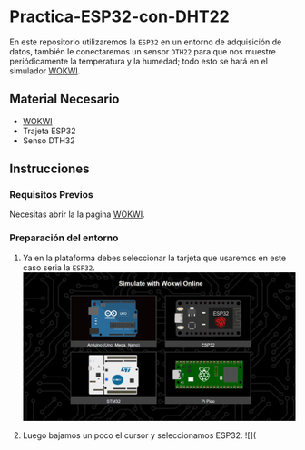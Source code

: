 # Practica-ESP32-con-DHT22
En este repositorio utilizaremos la ```ESP32``` en un entorno de adquisición de datos, también le conectaremos un sensor ```DTH22``` para que nos muestre periódicamente la temperatura y la humedad; todo esto se hará en el simulador  [WOKWI](https://wokwi.com/).

## Material Necesario
- [WOKWI](https://wokwi.com/)
- Trajeta ESP32
- Senso DTH32


## Instrucciones

### Requisitos Previos

Necesitas abrir la la pagina [WOKWI](https://wokwi.com/).


### Preparación del entorno

1. Ya en la plataforma debes seleccionar la tarjeta que usaremos en este caso seria la  ```ESP32```.
![](https://github.com/AntoniodeJesus19/Practica-ESP32-con-DHT22/blob/main/Captura%20de%20pantalla%202024-12-09%20223637.png?raw=true)

2. Luego bajamos un poco el cursor y seleccionamos ESP32.
![](


